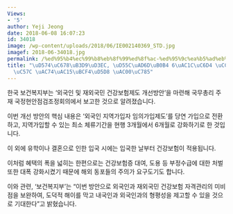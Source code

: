 ```yaml
---
Views:
- '5'
author: Yeji Jeong
date: 2018-06-08 16:07:23
id: 34018
image: /wp-content/uploads/2018/06/IE002140369_STD.jpg
imagef: 2018-06-34018.jpg
permalink: /%ed%95%b4%ec%99%b8%eb%8f%99%ed%8f%ac-%ed%95%9c%ea%b5%ad%eb%82%b4-6%ea%b0%9c%ec%9b%94-%ec%b2%b4%eb%a5%98%ed%95%b4%ec%95%bc-%ea%b1%b4%ea%b0%95%eb%b3%b4%ed%97%98-%ea%b0%80%ec%9e%85/
title: "\uD574\uC678\uB3D9\uD3EC, \uD55C\uAD6D\uB0B4 6\uAC1C\uC6D4 \uCCB4\uB958\uD574\
  \uC57C \uAC74\uAC15\uBCF4\uD5D8 \uAC00\uC785"
---
```


한국 보건복지부는 ‘외국인 및 재외국민 건강보험제도 개선방안’을 마련해 국무총리 주재 국정현안점검조정회의에서 보고한 것으로 알려졌습니다.

이번 개선 방안의 핵심 내용은 ‘외국인 지역가입자 임의가입제도’를 당연 가입으로 전환하고, 지역가입할 수 있는 최소 체류기간을 현행 3개월에서 6개월로 강화하기로 한 것입니다.

이 외에 유학이나 결혼으로 인한 입국 시에는 입국한 날부터 건강보험이 적용됩니다.

이처럼 혜택의 폭을 넓히는 한편으로는 건강보험증 대여, 도용 등 부정수급에 대한 처벌 또한 대폭 강화시켰기 때문에 해외 동포들의 주의가 요구도기도 합니다.

이와 관련, ‘보건복지부’는 “이번 방안으로 외국인과 재외국민 건강보험 자격관리의 미비점을 보완하여, 도덕적 해이를 막고 내국인과 외국인과의 형평성을 제고할 수 있을 것으로 기대한다”고 밝혔습니다.